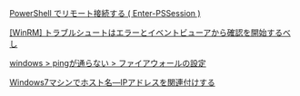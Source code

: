 [PowerShell でリモート接続する ( Enter-PSSession )](http://hensa40.cutegirl.jp/archives/677)  

[[WinRM] トラブルシュートはエラーとイベントビューアから確認を開始するべし](https://blogs.technet.microsoft.com/jpilmblg/2010/10/13/winrm/)

[windows > pingが通らない > ファイアウォールの設定](http://qiita.com/7of9/items/f0e93c158298be89346a)  

[Windows7マシンでホスト名―IPアドレスを関連付けする](http://masa-cbl.hatenadiary.jp/entry/20130509/1368110735)

